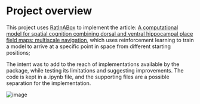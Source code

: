 


# Project overview 
 
This project uses [RatInABox](https://github.com/RatInABox-Lab/RatInABox) to implement the article: [A computational model for spatial cognition combining dorsal and ventral hippocampal place field maps: multiscale navigation](https://link.springer.com/article/10.1007/s00422-019-00812-x), which uses reinforcement learning to train a model to arrive at a specific point in space from different starting positions;

The intent was to add to the reach of implementations available by the package, while testing its limitations and suggesting improvements. The code is kept in a .ipynb file, and the supporting files are a possible separation for the implementation.


![image](https://github.com/user-attachments/assets/82d542e3-40c9-4907-99d7-10e4e6218cb9)
